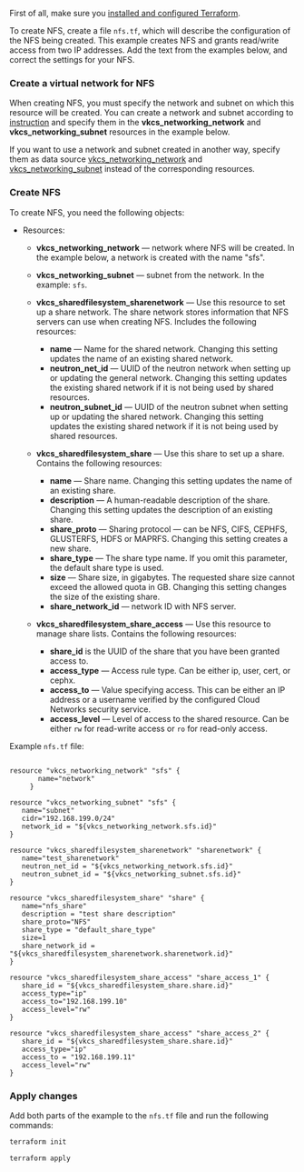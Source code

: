 <warn>

First of all, make sure you [installed and configured Terraform](../../../quick-start).

</warn>

To create NFS, create a file `nfs.tf`, which will describe the configuration of the NFS being created. This example creates NFS and grants read/write access from two IP addresses. Add the text from the examples below, and correct the settings for your NFS.

### Create a virtual network for NFS

When creating NFS, you must specify the network and subnet on which this resource will be created. You can create a network and subnet according to [instruction](../create) and specify them in the **vkcs_networking_network** and **vkcs_networking_subnet** resources in the example below.

If you want to use a network and subnet created in another way, specify them as data source [vkcs_networking_network](https://github.com/vk-cs/terraform-provider-vkcs/blob/master/docs/data-sources/networking_network.md) and [vkcs_networking_subnet](https://github.com/vk-cs/terraform-provider-vkcs/blob/master/docs/data-sources/networking_subnet.md) instead of the corresponding resources.

### Create NFS

To create NFS, you need the following objects:

- Resources:

  - **vkcs_networking_network** — network where NFS will be created. In the example below, a network is created with the name "sfs".
  - **vkcs_networking_subnet** — subnet from the network. In the example: `sfs`.
  - **vkcs_sharedfilesystem_sharenetwork** — Use this resource to set up a share network. The share network stores information that NFS servers can use when creating NFS. Includes the following resources:

    - **name** — Name for the shared network. Changing this setting updates the name of an existing shared network.
    - **neutron_net_id** — UUID of the neutron network when setting up or updating the general network. Changing this setting updates the existing shared network if it is not being used by shared resources.
    - **neutron_subnet_id** — UUID of the neutron subnet when setting up or updating the shared network. Changing this setting updates the existing shared network if it is not being used by shared resources.

  - **vkcs_sharedfilesystem_share** — Use this share to set up a share. Contains the following resources:

    - **name** — Share name. Changing this setting updates the name of an existing share.
    - **description** — A human-readable description of the share. Changing this setting updates the description of an existing share.
    - **share_proto** — Sharing protocol — can be NFS, CIFS, CEPHFS, GLUSTERFS, HDFS or MAPRFS. Changing this setting creates a new share.
    - **share_type** — The share type name. If you omit this parameter, the default share type is used.
    - **size** — Share size, in gigabytes. The requested share size cannot exceed the allowed quota in GB. Changing this setting changes the size of the existing share.
    - **share_network_id** — network ID with NFS server.

  - **vkcs_sharedfilesystem_share_access** — Use this resource to manage share lists. Contains the following resources:

    - **share_id** is the UUID of the share that you have been granted access to.
    - **access_type** — Access rule type. Can be either ip, user, cert, or cephx.
    - **access_to** — Value specifying access. This can be either an IP address or a username verified by the configured Cloud Networks security service.
    - **access_level** — Level of access to the shared resource. Can be either `rw` for read-write access or `ro` for read-only access.

Example `nfs.tf` file:

```hcl

resource "vkcs_networking_network" "sfs" {
       name="network"
     }

resource "vkcs_networking_subnet" "sfs" {
   name="subnet"
   cidr="192.168.199.0/24"
   network_id = "${vkcs_networking_network.sfs.id}"
}

resource "vkcs_sharedfilesystem_sharenetwork" "sharenetwork" {
   name="test_sharenetwork"
   neutron_net_id = "${vkcs_networking_network.sfs.id}"
   neutron_subnet_id = "${vkcs_networking_subnet.sfs.id}"
}

resource "vkcs_sharedfilesystem_share" "share" {
   name="nfs_share"
   description = "test share description"
   share_proto="NFS"
   share_type = "default_share_type"
   size=1
   share_network_id = "${vkcs_sharedfilesystem_sharenetwork.sharenetwork.id}"
}

resource "vkcs_sharedfilesystem_share_access" "share_access_1" {
   share_id = "${vkcs_sharedfilesystem_share.share.id}"
   access_type="ip"
   access_to="192.168.199.10"
   access_level="rw"
}

resource "vkcs_sharedfilesystem_share_access" "share_access_2" {
   share_id = "${vkcs_sharedfilesystem_share.share.id}"
   access_type="ip"
   access_to = "192.168.199.11"
   access_level="rw"
}
```

### Apply changes

Add both parts of the example to the `nfs.tf` file and run the following commands:

```bash
terraform init
```
```bash
terraform apply
```
